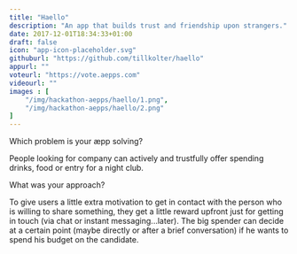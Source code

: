 ```yaml
---
title: "Haello"
description: "An app that builds trust and friendship upon strangers."
date: 2017-12-01T18:34:33+01:00
draft: false
icon: "app-icon-placeholder.svg"
githuburl: "https://github.com/tillkolter/haello"
appurl: ""
voteurl: "https://vote.aepps.com"
videourl: ""
images : [
	"/img/hackathon-aepps/haello/1.png",
	"/img/hackathon-aepps/haello/2.png"
]
---
```


<p class="question">Which problem is your æpp solving?</p>
<p class="answer">
People looking for company can actively and trustfully offer spending drinks, food or entry for a night club.
</p>
<p class="question">What was your approach?</p>
<p class="answer">To give users a little extra motivation to get in contact with the person who is willing to share something, they get a little reward upfront just for getting in touch (via chat or instant messaging...later). The big spender can decide at a certain point (maybe directly or after a brief conversation) if he wants to spend his budget on the candidate. </p>
